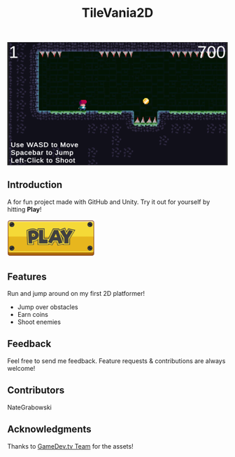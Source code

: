 <h1 align="center"> TileVania2D </h1> <br>
<p align="center">

<img src = "https://github.com/NateGrabowski/TileVania2D/blob/master/Assets/TileVania2D.png?raw=true" width=700> </a>

## Introduction

A for fun project made with GitHub and Unity. Try it out for yourself by hitting **Play**!

<p align="left">
 <a href="https://nategrabowski.github.io/TileVaniaOpenGL/Builds/index.html" target="_blank"> <img src = "https://github.com/NateGrabowski/Naruto-Quiz/blob/master/Play-Button.png?raw=true" width=200> </a>
</p>

## Features

Run and jump around on my first 2D platformer!

- Jump over obstacles
- Earn coins
- Shoot enemies

## Feedback

Feel free to send me feedback. Feature requests & contributions are always welcome!

## Contributors

NateGrabowski

## Acknowledgments

Thanks to [GameDev.tv Team](https://www.gamedev.tv/) for the assets!
